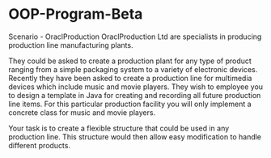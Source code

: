 # OOP-Program-Beta

Scenario - OraclProduction OraclProduction Ltd are specialists in producing production line manufacturing plants. 

They could be asked to create a production plant for any type of product ranging from a simple packaging system to a variety of electronic devices. Recently they have been asked to create a production line for multimedia devices which include music and movie players. They wish to employee you to design a template in Java for creating and recording all future production line items. For this particular production facility you will only implement a concrete class for music and movie players. 

Your task is to create a flexible structure that could be used in any production line. This structure would then allow easy modification to handle different products.

